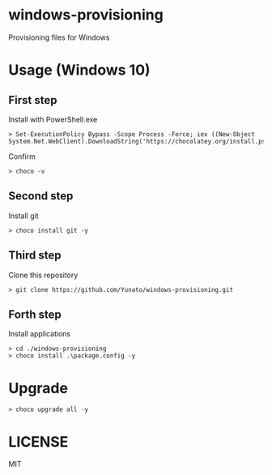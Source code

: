# windows-provisioning
Provisioning files for Windows

# Usage (Windows 10)
## First step

Install with PowerShell.exe

```
> Set-ExecutionPolicy Bypass -Scope Process -Force; iex ((New-Object System.Net.WebClient).DownloadString('https://chocolatey.org/install.ps1'))
```

Confirm

```
> choco -v
```

## Second step

Install git

```
> choco install git -y
```

## Third step

Clone this repository

```
> git clone https://github.com/Yunato/windows-provisioning.git
```

## Forth step

Install applications

```
> cd ./windows-provisioning
> choco install .\package.config -y
```

# Upgrade

```
> choco upgrade all -y
```

# LICENSE
MIT
